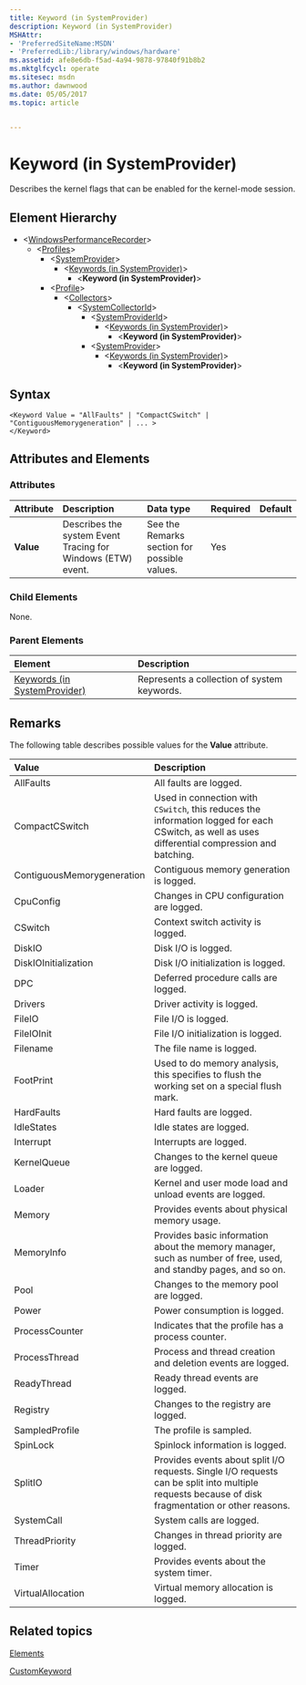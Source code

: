 ```yaml
---
title: Keyword (in SystemProvider)
description: Keyword (in SystemProvider)
MSHAttr:
- 'PreferredSiteName:MSDN'
- 'PreferredLib:/library/windows/hardware'
ms.assetid: afe8e6db-f5ad-4a94-9878-97840f91b8b2
ms.mktglfcycl: operate
ms.sitesec: msdn
ms.author: dawnwood
ms.date: 05/05/2017
ms.topic: article


---
```



# Keyword (in SystemProvider)

Describes the kernel flags that can be enabled for the kernel-mode session.


## Element Hierarchy

* \<[WindowsPerformanceRecorder](windowsperformancerecorder.md)\>
  * \<[Profiles](profiles.md)\>
    * \<[SystemProvider](systemprovider.md)\>
      * \<[Keywords (in SystemProvider)](keywords--in-systemprovider-.md)\>
        * \<**Keyword (in SystemProvider)**\>
    * \<[Profile](profile-wpr.md)\>
      * \<[Collectors](collectors.md)\>
        * \<[SystemCollectorId](systemcollectorid.md)\>
          * \<[SystemProviderId](systemproviderid.md)\>
            * \<[Keywords (in SystemProvider)](keywords--in-systemprovider-.md)\>
              * \<**Keyword (in SystemProvider)**\>
          * \<[SystemProvider](systemprovider.md)\>
            * \<[Keywords (in SystemProvider)](keywords--in-systemprovider-.md)\>
              * \<**Keyword (in SystemProvider)**\>


## Syntax

```
<Keyword Value = "AllFaults" | "CompactCSwitch" | "ContiguousMemorygeneration" | ... >
</Keyword>
```


## Attributes and Elements


### Attributes

| Attribute | Description                                                 | Data type                                    | Required | Default |
| :-------- | :---------------------------------------------------------- | :------------------------------------------- | :------- | :------ |
| **Value** | Describes the system Event Tracing for Windows (ETW) event. | See the Remarks section for possible values. | Yes      |         |


### Child Elements

None.


### Parent Elements

| Element                                                         | Description                                 |
| :-------------------------------------------------------------- | :------------------------------------------ |
| [Keywords (in SystemProvider)](keywords--in-systemprovider-.md) | Represents a collection of system keywords. |


## Remarks

The following table describes possible values for the **Value** attribute.

| Value                      | Description                                                                                                                                       |
| :------------------------- | :------------------------------------------------------------------------------------------------------------------------------------------------ |
| AllFaults                  | All faults are logged.                                                                                                                            |
| CompactCSwitch             | Used in connection with `CSwitch`, this reduces the information logged for each CSwitch, as well as uses differential compression and batching.   |
| ContiguousMemorygeneration | Contiguous memory generation is logged.                                                                                                           |
| CpuConfig                  | Changes in CPU configuration are logged.                                                                                                          |
| CSwitch                    | Context switch activity is logged.                                                                                                                |
| DiskIO                     | Disk I/O is logged.                                                                                                                               |
| DiskIOInitialization       | Disk I/O initialization is logged.                                                                                                                |
| DPC                        | Deferred procedure calls are logged.                                                                                                              |
| Drivers                    | Driver activity is logged.                                                                                                                        |
| FileIO                     | File I/O is logged.                                                                                                                               |
| FileIOInit                 | File I/O initialization is logged.                                                                                                                |
| Filename                   | The file name is logged.                                                                                                                          |
| FootPrint                  | Used to do memory analysis, this specifies to flush the working set on a special flush mark.                                                      |
| HardFaults                 | Hard faults are logged.                                                                                                                           |
| IdleStates                 | Idle states are logged.                                                                                                                           |
| Interrupt                  | Interrupts are logged.                                                                                                                            |
| KernelQueue                | Changes to the kernel queue are logged.                                                                                                           |
| Loader                     | Kernel and user mode load and unload events are logged.                                                                                           |
| Memory                     | Provides events about physical memory usage.                                                                                                      |
| MemoryInfo                 | Provides basic information about the memory manager, such as number of free, used, and standby pages, and so on.                                  |
| Pool                       | Changes to the memory pool are logged.                                                                                                            |
| Power                      | Power consumption is logged.                                                                                                                      |
| ProcessCounter             | Indicates that the profile has a process counter.                                                                                                 |
| ProcessThread              | Process and thread creation and deletion events are logged.                                                                                       |
| ReadyThread                | Ready thread events are logged.                                                                                                                   |
| Registry                   | Changes to the registry are logged.                                                                                                               |
| SampledProfile             | The profile is sampled.                                                                                                                           |
| SpinLock                   | Spinlock information is logged.                                                                                                                   |
| SplitIO                    | Provides events about split I/O requests. Single I/O requests can be split into multiple requests because of disk fragmentation or other reasons. |
| SystemCall                 | System calls are logged.                                                                                                                          |
| ThreadPriority             | Changes in thread priority are logged.                                                                                                            |
| Timer                      | Provides events about the system timer.                                                                                                           |
| VirtualAllocation          | Virtual memory allocation is logged.                                                                                                              |


## Related topics

[Elements](elements.md)

[CustomKeyword](customkeyword.md)

